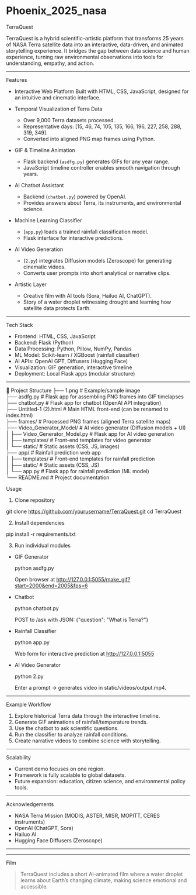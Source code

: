 # Phoenix_2025_nasa

  TerraQuest

TerraQuest is a hybrid scientific–artistic platform that transforms 25 years of NASA Terra satellite data into an interactive, data-driven, and animated storytelling experience.
It bridges the gap between data science and human experience, turning raw environmental observations into tools for understanding, empathy, and action.

---
 Features

* Interactive Web Platform
  Built with HTML, CSS, JavaScript, designed for an intuitive and cinematic interface.

* Temporal Visualization of Terra Data

  * Over 9,000 Terra datasets processed.
  * Representative days: [15, 46, 74, 105, 135, 166, 196, 227, 258, 288, 319, 349].
  * Converted into aligned PNG map frames using Python.

* GIF & Timeline Animation

  * Flask backend (`asdfg.py`) generates GIFs for any year range.
  * JavaScript timeline controller enables smooth navigation through years.

* AI Chatbot Assistant

  * Backend (`chatbot.py`) powered by OpenAI.
  * Provides answers about Terra, its instruments, and environmental science.

* Machine Learning Classifier

  * (`app.py`) loads a trained rainfall classification model.
  * Flask interface for interactive predictions.

* AI Video Generation

  * (`2.py`) integrates Diffusion models (Zeroscope) for generating cinematic videos.
  * Converts user prompts into short analytical or narrative clips.

* Artistic Layer

  * Creative film with AI tools (Sora, Hailuo AI, ChatGPT).
  * Story of a water droplet witnessing drought and learning how satellite data protects Earth.

---

Tech Stack

* Frontend: HTML, CSS, JavaScript
* Backend: Flask (Python)
* Data Processing: Python, Pillow, NumPy, Pandas
* ML Model: Scikit-learn / XGBoost (rainfall classifier)
* AI APIs: OpenAI GPT, Diffusers (Hugging Face)
* Visualization: GIF generation, interactive timeline
* Deployment: Local Flask apps (modular structure)

---

📂 Project Structure
├── 1.png                          # Example/sample image  
├── asdfg.py                       # Flask app for assembling PNG frames into GIF timelapses  
├── chatbot.py                     # Flask app for chatbot (OpenAI API integration)  
├── Untitled-1 (2).html            # Main HTML front-end (can be renamed to index.html)  
├── frames/                        # Processed PNG frames (aligned Terra satellite maps)  
├── Video_Generator_Model/         # AI video generator (Diffusion models + UI)  
│   ├── Video_Generator_Model.py   # Flask app for AI video generation  
│   ├── templates/                 # Front-end templates for video generator  
│   └── static/                    # Static assets (CSS, JS, images)  
├── app/                           # Rainfall prediction web app  
│   ├── templates/                 # Front-end templates for rainfall prediction  
│   ├── static/                    # Static assets (CSS, JS)  
│   └── app.py                     # Flask app for rainfall prediction (ML model)  
└── README.md                      # Project documentation  


  Usage
 1. Clone repository

git clone https://github.com/yourusername/TerraQuest.git
cd TerraQuest

 2. Install dependencies

pip install -r requirements.txt

 3. Run individual modules

* GIF Generator

    python asdfg.py
  

  Open browser at http://127.0.0.1:5055/make_gif?start=2000&end=2005&fps=6

* Chatbot

    python chatbot.py
  

  POST to /ask with JSON: {"question": "What is Terra?"}

* Rainfall Classifier

    python app.py
  

  Web form for interactive prediction at http://127.0.0.1:5055

* AI Video Generator

    python 2.py
  

  Enter a prompt → generates video in static/videos/output.mp4.

---
 Example Workflow

1. Explore historical Terra data through the interactive timeline.
2. Generate GIF animations of rainfall/temperature trends.
3. Use the chatbot to ask scientific questions.
4. Run the classifier to analyze rainfall conditions.
5. Create narrative videos to combine science with storytelling.

---

 Scalability

* Current demo focuses on one region.
* Framework is fully scalable to global datasets.
* Future expansion: education, citizen science, and environmental policy tools.

---
 Acknowledgements

* NASA Terra Mission (MODIS, ASTER, MISR, MOPITT, CERES instruments)
* OpenAI (ChatGPT, Sora)
* Hailuo AI
* Hugging Face Diffusers (Zeroscope)

---

---
 Film

> TerraQuest includes a short AI-animated film where a water droplet learns about 
Earth’s changing climate, making science emotional and accessible.
